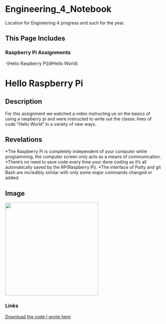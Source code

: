 # Engineering_4_Notebook
Location for Engineering 4 progress and such for the year.

## This Page Includes

### Raspberry Pi Assignments
-[Hello Raspberry Pi](#Hello World)

# Hello Raspberry Pi

## Description
For this assignment we watched a video instructing us on the basics of using a raspberry pi and were instructed to write out the classic lines of code “Hello World” in a variety of new ways. 

## Revelations

*The Raspberry Pi is completely independent of your computer while programming, the computer screen only acts as a means of communication.
*There’s no need to save code every time your done coding as it’s all automatically saved by the RP(Raspberry Pi).
*The interface of Putty and git Bash are incredibly similar with only some major commands changed or added. 

## Image
<img src="" width=300px>

### Links
[Download the code I wrote here](https://github.com/cstours08/Engineering_4_Notebook/blob/main/Python/hello%20World)
